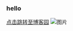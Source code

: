 ### hello
[点击跳转至博客园](http://www.cnblogs.com/wyhong/)
![图片](https://timgsa.baidu.com/timg?image&quality=80&size=b9999_10000&sec=1559281449440&di=c1e122108c8792b8d1176abab06cc6a1&imgtype=0&src=http%3A%2F%2Fb-ssl.duitang.com%2Fuploads%2Fitem%2F201803%2F02%2F20180302123135_Zu4K2.thumb.224_0.gif)

